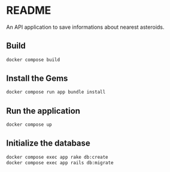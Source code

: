 # README

An API application to save informations about nearest asteroids.

## Build
```bash
docker compose build
```

## Install the Gems
```bash
docker compose run app bundle install
```

## Run the application
```bash
docker compose up
```

## Initialize the database
```bash
docker compose exec app rake db:create
docker compose exec app rails db:migrate
```
